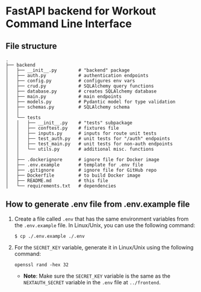 # FastAPI backend for Workout Command Line Interface

## File structure

```
.
├── backend
│   ├── __init__.py        # "backend" package
│   ├── auth.py            # authentication endpoints
│   ├── config.py          # configures env vars
│   ├── crud.py            # SQLAlchemy query functions
│   ├── database.py        # creates SQLAlchemy database
│   ├── main.py            # main endpoints
│   ├── models.py          # Pydantic model for type validation
│   ├── schemas.py         # SQLAlchemy schema
│   │
│   └── tests
│   │   ├── __init__.py    # "tests" subpackage
│   │   ├── conftest.py    # fixtures file
│   │   ├── inputs.py      # inputs for route unit tests
│   │   ├── test_auth.py   # unit tests for "/auth" endpoints
│   │   ├── test_main.py   # unit tests for non-auth endpoints
│   │   └── utils.py       # additional misc. functions
│   │
│   ├── .dockerignore      # ignore file for Docker image
│   ├── .env.example       # template for .env file
│   ├── .gitignore         # ignore file for GitHub repo
│   ├── Dockerfile         # to build Docker image
│   ├── README.md          # this file
│   └── requirements.txt   # dependencies
```

## How to generate .env file from .env.example file

1. Create a file called `.env` that has the same environment variables from the `.env.example` file. In Linux/Unix, you can use the following command:

   ```
   $ cp ./.env.example ./.env
   ```

2. For the `SECRET_KEY` variable, generate it in Linux/Unix using the following command:

   ```
   openssl rand -hex 32
   ```

   - **Note**: Make sure the `SECRET_KEY` variable is the same as the `NEXTAUTH_SECRET` variable in the `.env` file at `../frontend`.
